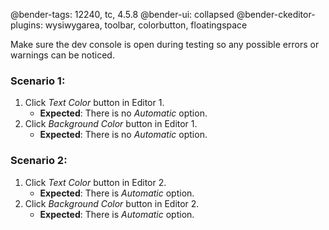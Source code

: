 @bender-tags: 12240, tc, 4.5.8
@bender-ui: collapsed
@bender-ckeditor-plugins: wysiwygarea, toolbar, colorbutton, floatingspace

Make sure the dev console is open during testing so any possible errors or warnings can be noticed.

### Scenario 1:

1. Click *Text Color* button in Editor 1.
	* **Expected**: There is no *Automatic* option.
1. Click *Background Color* button in Editor 1.
	* **Expected**: There is no *Automatic* option.

### Scenario 2:

1. Click *Text Color* button in Editor 2.
	* **Expected**: There is *Automatic* option.
1. Click *Background Color* button in Editor 2.
	* **Expected**: There is *Automatic* option.
